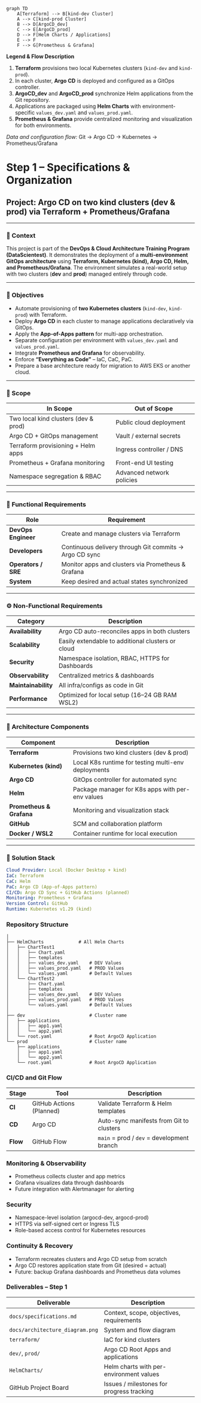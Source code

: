 
```mermaid
graph TD
    A[Terraform] --> B[kind-dev Cluster]
    A --> C[kind-prod Cluster]
    B --> D[ArgoCD_dev]
    C --> E[ArgoCD_prod]
    D --> F[Helm Charts / Applications]
    E --> F
    F --> G[Prometheus & Grafana]
```
**Legend & Flow Description**
1. **Terraform** provisions two local Kubernetes clusters (`kind-dev` and `kind-prod`).
2. In each cluster, **Argo CD** is deployed and configured as a GitOps controller.
3. **ArgoCD_dev** and **ArgoCD_prod** synchronize Helm applications from the Git repository.
4. Applications are packaged using **Helm Charts** with environment-specific `values_dev.yaml` and `values_prod.yaml`.
5. **Prometheus & Grafana** provide centralized monitoring and visualization for both environments.

*Data and configuration flow:*
Git → Argo CD → Kubernetes → Prometheus/Grafana


# Step 1 – Specifications & Organization
## Project: **Argo CD on two kind clusters (dev & prod) via Terraform + Prometheus/Grafana**

---

### 🧩 Context
This project is part of the **DevOps & Cloud Architecture Training Program (DataScientest)**.
It demonstrates the deployment of a **multi-environment GitOps architecture** using **Terraform, Kubernetes (kind), Argo CD, Helm, and Prometheus/Grafana**.
The environment simulates a real-world setup with two clusters (**dev** and **prod**) managed entirely through code.

---

### 🎯 Objectives
- Automate provisioning of **two Kubernetes clusters** (`kind-dev`, `kind-prod`) with Terraform.
- Deploy **Argo CD** in each cluster to manage applications declaratively via GitOps.
- Apply the **App-of-Apps pattern** for multi-app orchestration.
- Separate configuration per environment with `values_dev.yaml` and `values_prod.yaml`.
- Integrate **Prometheus and Grafana** for observability.
- Enforce **“Everything as Code”** – IaC, CaC, PaC.
- Prepare a base architecture ready for migration to AWS EKS or another cloud.

---

### 🧭 Scope
| In Scope | Out of Scope |
|-----------|--------------|
| Two local kind clusters (dev & prod) | Public cloud deployment |
| Argo CD + GitOps management | Vault / external secrets |
| Terraform provisioning + Helm apps | Ingress controller / DNS |
| Prometheus + Grafana monitoring | Front-end UI testing |
| Namespace segregation & RBAC | Advanced network policies |

---

### 👥 Functional Requirements
| Role | Requirement |
|-------|-------------|
| **DevOps Engineer** | Create and manage clusters via Terraform |
| **Developers** | Continuous delivery through Git commits → Argo CD sync |
| **Operators / SRE** | Monitor apps and clusters via Prometheus & Grafana |
| **System** | Keep desired and actual states synchronized |

---

### ⚙️ Non-Functional Requirements
| Category | Description |
|-----------|-------------|
| **Availability** | Argo CD auto-reconciles apps in both clusters |
| **Scalability** | Easily extendable to additional clusters or cloud |
| **Security** | Namespace isolation, RBAC, HTTPS for Dashboards |
| **Observability** | Centralized metrics & dashboards |
| **Maintainability** | All infra/configs as code in Git |
| **Performance** | Optimized for local setup (16–24 GB RAM WSL2) |

---

### 🧱 Architecture Components
| Component | Description |
|------------|-------------|
| **Terraform** | Provisions two kind clusters (dev & prod) |
| **Kubernetes (kind)** | Local K8s runtime for testing multi-env deployments |
| **Argo CD** | GitOps controller for automated sync |
| **Helm** | Package manager for K8s apps with per-env values |
| **Prometheus & Grafana** | Monitoring and visualization stack |
| **GitHub** | SCM and collaboration platform |
| **Docker / WSL2** | Container runtime for local execution |

---

### 🧰 Solution Stack
```yaml
Cloud Provider: Local (Docker Desktop + kind)
IaC: Terraform
CaC: Helm
PaC: Argo CD (App-of-Apps pattern)
CI/CD: Argo CD Sync + GitHub Actions (planned)
Monitoring: Prometheus + Grafana
Version Control: GitHub
Runtime: Kubernetes v1.29 (kind)
```

### Repository Structure
```
│
├── HelmCharts             # All Helm Charts
│   ├── ChartTest1
│   │   ├── Chart.yaml
│   │   ├── templates
│   │   ├── values_dev.yaml    # DEV Values
│   │   ├── values_prod.yaml   # PROD Values
│   │   └── values.yaml        # Default Values
│   └── ChartTest2
│       ├── Chart.yaml
│       ├── templates
│       ├── values_dev.yaml    # DEV Values
│       ├── values_prod.yaml   # PROD Values
│       └── values.yaml        # Default Values
│
├── dev                        # Cluster name
│   ├── applications
│   │   ├── app1.yaml
│   │   └── app2.yaml
│   └── root.yaml              # Root ArgoCD Application
└── prod                       # Cluster name
    ├── applications
    │   ├── app1.yaml
    │   └── app2.yaml
    └── root.yaml              # Root ArgoCD Application
```


###  CI/CD and Git Flow

| Stage    | Tool                     | Description                                |
| -------- | ------------------------ | ------------------------------------------ |
| **CI**   | GitHub Actions (Planned) | Validate Terraform & Helm templates        |
| **CD**   | Argo CD                  | Auto-sync manifests from Git to clusters   |
| **Flow** | GitHub Flow              | `main` = prod / `dev` = development branch |

### Monitoring & Observability

- Prometheus collects cluster and app metrics
- Grafana visualizes data through dashboards
- Future integration with Alertmanager for alerting

### Security
- Namespace-level isolation (argocd-dev, argocd-prod)
- HTTPS via self-signed cert or Ingress TLS
- Role-based access control for Kubernetes resources

### Continuity & Recovery
- Terraform recreates clusters and Argo CD setup from scratch
- Argo CD restores application state from Git (desired = actual)
- Future: backup Grafana dashboards and Prometheus data volumes

### Deliverables – Step 1

| Deliverable                     | Description                               |
| ------------------------------- | ----------------------------------------- |
| `docs/specifications.md`        | Context, scope, objectives, requirements  |
| `docs/architecture_diagram.png` | System and flow diagram                   |
| `terraform/`                    | IaC for kind clusters                     |
| `dev/`, `prod/`                 | Argo CD Root Apps and applications        |
| `HelmCharts/`                   | Helm charts with per-environment values   |
| GitHub Project Board            | Issues / milestones for progress tracking |
